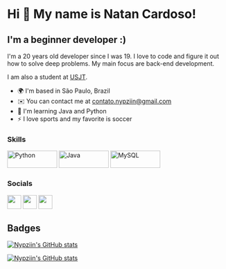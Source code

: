 Hi 👋 My name is Natan Cardoso!
==========================

I'm a beginner developer :)
-----------------------------

I'm a 20 years old developer since I was 19. I love to code and figure it out how to solve deep problems. My main focus are back-end development.

I am also a student at [USJT](https://www.usjt.br).

* 🌍  I'm based in São Paulo, Brazil
* ✉️  You can contact me at [contato.nypziin@gmail.com](mailto:contato.nypziin@gmail.com)
* 🧠  I'm learning Java and Python
* ⚡  I love sports and my favorite is soccer

### Skills

<p align="left">
<a href="https://www.python.org" target="_blank" rel="noreferrer"><img src="https://img.shields.io/badge/Python-FFD43B?style=for-the-badge&logo=python&logoColor=blue" width="115" height="40" alt="Python" /></a>
<a href="https://www.java.com" target="_blank" rel="noreferrer"><img src="https://img.shields.io/badge/java-%23ED8B00.svg?style=for-the-badge&logo=openjdk&logoColor=white" width="115" height="40" alt="Java" /></a>
<a href="https://www.mysql.com" target="_blank" rel="noreferrer"><img src="https://img.shields.io/badge/MySQL-005C84?style=for-the-badge&logo=mysql&logoColor=white" width="115" height="40" alt="MySQL" /></a>
</p>

### Socials

<p align="left"> <a href="https://discord.com/users/347555300641079309" target="_blank" rel="noreferrer"><img src="https://raw.githubusercontent.com/danielcranney/readme-generator/main/public/icons/socials/discord.svg" width="32" height="32" /></a> <a href="https://www.github.com/Nypziin" target="_blank" rel="noreferrer"><img src="https://raw.githubusercontent.com/danielcranney/readme-generator/main/public/icons/socials/github-dark.svg" width="32" height="32" /></a> <a href="https://www.linkedin.com/in/natan-cardosoo/" target="_blank" rel="noreferrer"><img src="https://raw.githubusercontent.com/danielcranney/readme-generator/main/public/icons/socials/linkedin.svg" width="32" height="32" /></a></p>

## Badges

<a href="http://www.github.com/Nypziin"><img src="https://github-readme-stats.vercel.app/api?username=nypziin&show_icons=true&title_color=fff&icon_color=7159c1&text_color=f8f8f2&bg_color=171c24&count_private=true" alt="Nypziin's GitHub stats" /></a>

<a href="http://www.github.com/Nypziin"><img src="https://github-readme-stats.vercel.app/api/top-langs/?username=nypziin&layout=compact&title_color=fff&text_color=f8f8f2&hide=java&bg_color=171c24" alt="Nypziin's GitHub stats" /></a>
